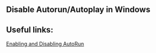 Disable Autorun/Autoplay in Windows
----



Useful links:
--
[Enabling and Disabling AutoRun](https://learn.microsoft.com/en-us/windows/win32/shell/autoplay-reg)
